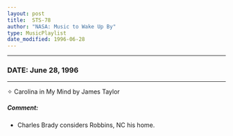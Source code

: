 ```yaml
---
layout: post
title:  STS-78
author: "NASA: Music to Wake Up By"
type: MusicPlaylist
date_modified: 1996-06-28
---
```


----
### DATE: June 28, 1996
----
✧ Carolina in My Mind by James Taylor

##### Comment:
* Charles Brady considers Robbins, NC his home.

